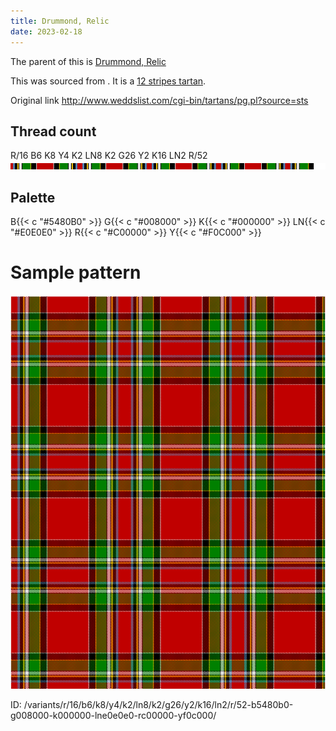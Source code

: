```yaml
---
title: Drummond, Relic
date: 2023-02-18
---
```

The parent of this is [Drummond, Relic](/tartans/r/16/b6/k8/y4/k2/ln8/k2/g26/y2/k16/ln2/r/52/)


This was sourced from <no value>.  It is a [12 stripes tartan](/stripes/stripes12/).

Original link http://www.weddslist.com/cgi-bin/tartans/pg.pl?source=sts

## Thread count
R/16 B6 K8 Y4 K2 LN8 K2 G26 Y2 K16 LN2 R/52
![Sett](sett.png)

## Palette
B{{< c "#5480B0" >}} G{{< c "#008000" >}} K{{< c "#000000" >}} LN{{< c "#E0E0E0" >}} R{{< c "#C00000" >}} Y{{< c "#F0C000" >}}

# Sample pattern

![Tartan detail](tartan.png "R/16 B6 K8 Y4 K2 LN8 K2 G26 Y2 K16 LN2 R/52 tartan")

ID: /variants/r/16/b6/k8/y4/k2/ln8/k2/g26/y2/k16/ln2/r/52-b5480b0-g008000-k000000-lne0e0e0-rc00000-yf0c000/